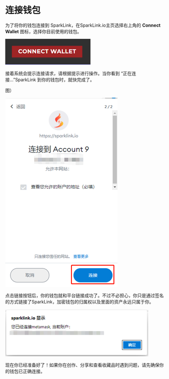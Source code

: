 # 连接钱包

为了将你的钱包连接到 SparkLink，在SparkLink.io主页选择右上角的 **Connect Wallet** 图标，选择你目前使用的钱包。

![](<../.gitbook/assets/image (9).png>)

接着系统会提示连接请求，请根据提示进行操作。当你看到 “正在连接...”SparkLink 到你的钱包时，就快完成了。

图）

![](<../.gitbook/assets/image (5) (1).png>)

点击链接按钮后，你的钱包就和平台链接成功了。不过不必担心，你只是通过签名的方式链接了SparkLink，加密钱包的归属权以及里面的资产永远只属于你。

![](../.gitbook/assets/image.png)

现在你已经准备好了！如果你在创作、分享和查看收藏品时遇到问题，请先确保你的钱包已正确连接。
